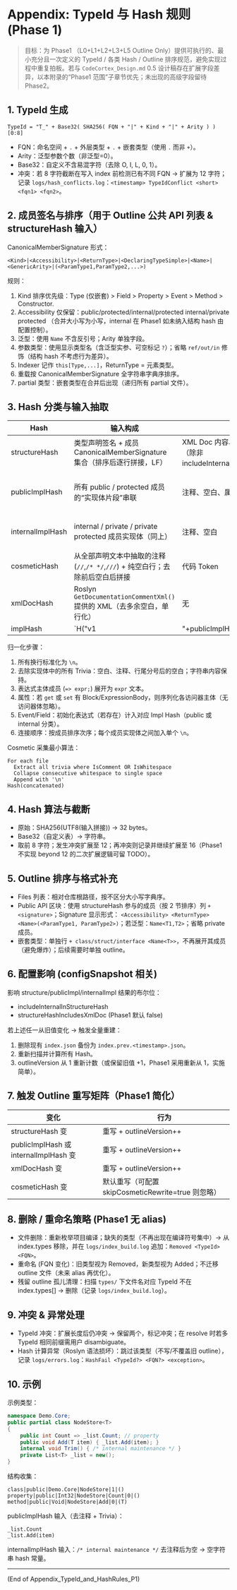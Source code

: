 # Appendix: TypeId 与 Hash 规则 (Phase 1)

> 目标：为 Phase1 （L0+L1+L2+L3+L5 Outline Only）提供可执行的、最小充分且一次定义的 TypeId / 各类 Hash / Outline 排序规范，避免实现过程中重复拍板。若与 `CodeCortex_Design.md` 0.5 设计稿存在扩展字段差异，以本附录的“Phase1 范围”子章节优先；未出现的高级字段留待 Phase2。

## 1. TypeId 生成
```
TypeId = "T_" + Base32( SHA256( FQN + "|" + Kind + "|" + Arity ) )[0:8]
```
- FQN：命名空间 + `.` + 外层类型 + `.` + 嵌套类型（使用 `.` 而非 `+`）。
- Arity：泛型参数个数（非泛型=0）。
- Base32：自定义不含易混字符（去除 O, I, L, 0, 1）。
- 冲突：若 8 字符截断在写入 index 前检测已有不同 FQN → 扩展为 12 字符；记录 `logs/hash_conflicts.log`：`<timestamp> TypeIdConflict <short> <fqn1> <fqn2>`。

## 2. 成员签名与排序（用于 Outline 公共 API 列表 & structureHash 输入）
CanonicalMemberSignature 形式：
```
<Kind>|<Accessibility>|<ReturnType>|<DeclaringTypeSimple>|<Name>|<GenericArity>|(<ParamType1,ParamType2,...>)
```
规则：
1. Kind 排序优先级：Type (仅嵌套) > Field > Property > Event > Method > Constructor.
2. Accessibility 仅保留：public/protected/internal/protected internal/private protected （合并大小写为小写，internal 在 Phase1 如未纳入结构 hash 由配置控制）。
3. 泛型：使用 `Name` 不含反引号；Arity 单独字段。
4. 参数类型：使用显示类型名（含泛型实参、可空标记 `?`）；省略 `ref/out/in` 修饰（结构 hash 不考虑行为差异）。
5. Indexer 记作 `this[Type,...]`，ReturnType = 元素类型。
6. 重载按 CanonicalMemberSignature 全字符串字典序排序。
7. partial 类型：嵌套类型在合并后出现（递归所有 partial 文件）。

## 3. Hash 分类与输入抽取
| Hash | 输入构成 | 排除 | 说明 |
|------|----------|------|------|
| structureHash | 类型声明签名 + 成员 CanonicalMemberSignature 集合（排序后逐行拼接，LF） | XML Doc 内容、成员实现体、私有成员（除非 includeInternalInStructureHash=true） | 结构失效判断基础 |
| publicImplHash | 所有 public / protected 成员的“实现体片段”串联 | 注释、空白、属性 get/set 之间的空白 | 实现体=语法节点主体（Block / ExpressionBody / 初始值表达式）归一化 |
| internalImplHash | internal / private / private protected 成员实现体（同上） | 注释、空白 | Phase1 仅用于 ImplHash 展示与潜在 Outline 重写触发 |
| cosmeticHash | 从全部声明文本中抽取的注释 (`//`,`/* */`,`///`) + 纯空白行；去除前后空白后拼接 | 代码 Token | 便于后续选择忽略纯格式变化 |
| xmlDocHash | Roslyn `GetDocumentationCommentXml()` 提供的 XML（去多余空白，单行化） | 无 | Outline 显示 XMLDOC 首行 |
| implHash | `H("v1|"+publicImplHash+"|"+internalImplHash)` | cosmeticHash, xmlDocHash | 兼容显示 |

归一化步骤：
1. 所有换行标准化为 `\n`。
2. 去除实现体中的所有 Trivia：空白、注释、行尾分号后的空白；字符串内容保持。
3. 表达式主体成员 (`=> expr;`) 展开为 `expr` 文本。
4. 属性：若 `get` 或 `set` 有 Block/ExpressionBody，则序列化各访问器主体（无访问器体忽略）。
5. Event/Field：初始化表达式（若存在）计入对应 Impl Hash（public 或 internal 分类）。
6. 连接顺序：按成员排序次序；每个成员实现体之间加入单个 `\n`。

Cosmetic 采集最小算法：
```
For each file
  Extract all trivia where IsComment OR IsWhitespace
  Collapse consecutive whitespace to single space
  Append with '\n'
Hash(concatenated)
```

## 4. Hash 算法与截断
- 原始：SHA256(UTF8(输入拼接)) → 32 bytes。
- Base32（自定义表）→ 字符串。
- 取前 8 字符；发生冲突扩展至 12；再冲突则记录并继续扩展至 16（Phase1 不实现 beyond 12 的二次扩展逻辑可留 TODO）。

## 5. Outline 排序与格式补充
- Files 列表：相对仓库根路径，按不区分大小写字典序。
- Public API 区块：使用 structureHash 参与的成员（按 2 节排序）列 `+ <signature>`；Signature 显示形式：
  `<Accessibility> <ReturnType> <Name>(<ParamType1, ParamType2>)`；若泛型：`Name<T1,T2>`；省略 private 成员。
- 嵌套类型：单独行 `+ class/struct/interface <Name<T>>`，不再展开其成员（避免爆炸）；后续需要时单独 outline。

## 6. 配置影响 (configSnapshot 相关)
影响 structure/publicImpl/internalImpl 结果的布尔位：
- includeInternalInStructureHash
- structureHashIncludesXmlDoc (Phase1 默认 false)

若上述任一从旧值变化 → 触发全量重建：
1. 删除现有 `index.json` 备份为 `index.prev.<timestamp>.json`。
2. 重新扫描并计算所有 Hash。
3. outlineVersion 从 1 重新计数（或保留旧值 +1，Phase1 采用重新从 1，实施简单）。

## 7. 触发 Outline 重写矩阵（Phase1 简化）
| 变化 | 行为 |
|------|------|
| structureHash 变 | 重写 + outlineVersion++ |
| publicImplHash 或 internalImplHash 变 | 重写 + outlineVersion++ |
| xmlDocHash 变 | 重写 + outlineVersion++ |
| cosmeticHash 变 | 默认重写（可配置 skipCosmeticRewrite=true 则忽略）|

## 8. 删除 / 重命名策略 (Phase1 无 alias)
- 文件删除：重新枚举项目编译；缺失的类型（不再出现在编译符号集中）→ 从 index.types 移除，并在 `logs/index_build.log` 追加：`Removed <TypeId> <FQN>`。
- 重命名 (FQN 变化)：旧类型视为 Removed，新类型视为 Added；不迁移 outline 文件（未来 alias 再优化）。
- 残留 outline 孤儿清理：扫描 `types/` 下文件名对应 TypeId 不在 index.types[] → 删除（记录 `logs/index_build.log`）。

## 9. 冲突 & 异常处理
- TypeId 冲突：扩展长度后仍冲突 → 保留两个，标记冲突；在 resolve 时若多 TypeId 相同前缀需用户 disambiguate。
- Hash 计算异常（Roslyn 语法损坏）：跳过该类型（不写/不覆盖旧 outline），记录 `logs/errors.log`：`HashFail <TypeId?> <FQN?> <exception>`。

## 10. 示例
示例类型：
```csharp
namespace Demo.Core;
public partial class NodeStore<T>
{
    public int Count => _list.Count; // property
    public void Add(T item) { _list.Add(item); }
    internal void Trim() { /* internal maintenance */ }
    private List<T> _list = new();
}
```
结构收集：
```
class|public|Demo.Core|NodeStore|1|()
property|public|Int32|NodeStore|Count|0|()
method|public|Void|NodeStore|Add|0|(T)
```
publicImplHash 输入（去注释 + Trivia）：
```
_list.Count
_list.Add(item)
```
internalImplHash 输入：`/* internal maintenance */` 去注释后为空 → 空字符串 hash 常量。

---
(End of Appendix_TypeId_and_HashRules_P1)
